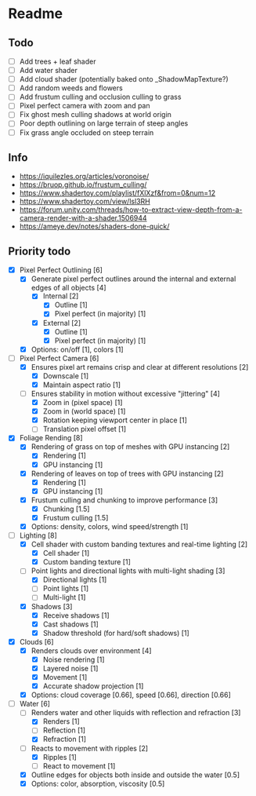 ﻿# Readme

## Todo

- [ ] Add trees + leaf shader
- [ ] Add water shader
- [ ] Add cloud shader (potentially baked onto _ShadowMapTexture?)
- [ ] Add random weeds and flowers
- [ ] Add frustum culling and occlusion culling to grass
- [ ] Pixel perfect camera with zoom and pan
- [ ] Fix ghost mesh culling shadows at world origin
- [ ] Poor depth outlining on large terrain of steep angles
- [ ] Fix grass angle occluded on steep terrain

## Info

- <https://iquilezles.org/articles/voronoise/>
- <https://bruop.github.io/frustum_culling/>
- <https://www.shadertoy.com/playlist/fXlXzf&from=0&num=12>
- <https://www.shadertoy.com/view/lsl3RH>
- <https://forum.unity.com/threads/how-to-extract-view-depth-from-a-camera-render-with-a-shader.1506944>
- <https://ameye.dev/notes/shaders-done-quick/>

## Priority todo

- [x] Pixel Perfect Outlining [6]
  - [x] Generate pixel perfect outlines around the internal and external edges of all objects [4]
    - [x] Internal [2]
      - [x] Outline [1]
      - [x] Pixel perfect (in majority) [1]
    - [x] External [2]
      - [x] Outline [1]
      - [x] Pixel perfect (in majority) [1]
  - [x] Options: on/off [1], colors [1]
- [ ] Pixel Perfect Camera [6]
  - [x] Ensures pixel art remains crisp and clear at different resolutions [2]
    - [x] Downscale [1]
    - [x] Maintain aspect ratio [1]
  - [ ] Ensures stability in motion without excessive "jittering" [4]
    - [x] Zoom in (pixel space) [1]
    - [x] Zoom in (world space) [1]
    - [x] Rotation keeping viewport center in place [1]
    - [ ] Translation pixel offset [1]
- [x] Foliage Rending [8]
  - [x] Rendering of grass on top of meshes with GPU instancing [2]
    - [x] Rendering [1]
    - [x] GPU instancing [1]
  - [x] Rendering of leaves on top of trees with GPU instancing [2]
    - [x] Rendering [1]
    - [x] GPU instancing [1]
  - [x] Frustum culling and chunking to improve performance [3]
    - [x] Chunking [1.5]
    - [x] Frustum culling [1.5]
  - [x] Options: density, colors, wind speed/strength [1]
- [ ] Lighting [8]
  - [x] Cell shader with custom banding textures and real-time lighting [2]
    - [x] Cell shader [1]
    - [x] Custom banding texture [1]
  - [ ] Point lights and directional lights with multi-light shading [3]
    - [x] Directional lights [1]
    - [ ] Point lights [1]
    - [ ] Multi-light [1]
  - [x] Shadows [3]
    - [x] Receive shadows [1]
    - [x] Cast shadows [1]
    - [x] Shadow threshold (for hard/soft shadows) [1]
- [x] Clouds [6]
  - [x] Renders clouds over environment [4]
    - [x] Noise rendering [1]
    - [x] Layered noise [1]
    - [x] Movement [1]
    - [x] Accurate shadow projection [1]
  - [x] Options: cloud coverage [0.66], speed [0.66], direction [0.66]
- [ ] Water [6]
  - [ ] Renders water and other liquids with reflection and refraction [3]
    - [x] Renders [1]
    - [ ] Reflection [1]
    - [x] Refraction [1]
  - [ ] Reacts to movement with ripples [2]
    - [x] Ripples [1]
    - [ ] React to movement [1]
  - [x] Outline edges for objects both inside and outside the water [0.5]
  - [x] Options: color, absorption, viscosity [0.5]
